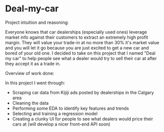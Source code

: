 # Deal-my-car


Project intuition and reasoning:

Everyone knows that car dealerships (especially used ones) leverage market info against their customers to extract an extremely high profit margin.
They will value your trade-in at no more than 30% it's market value and you will let it go because you are just excited to get a new car and bored of your old one.
I decided to take on this project that I named "Deal my car" to help people see what a dealer would try to sell their car at after they accept it as a trade in.


Overview of work done:

In this project I went through:

- Scraping car data from Kijiji ads posted by dealerships in the Calgary area
- Cleaning the data
- Performing some EDA to identify key features and trends
- Selecting and training a regression model
- Creating a clunky UI for people to see what dealers would price their cars at (will develop a nicer front-end API soon)
